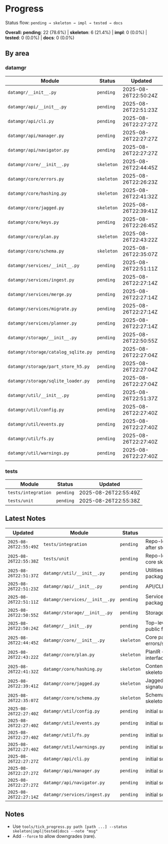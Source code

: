 # Progress

Status flow: `pending → skeleton → impl → tested → docs`

**Overall:** **pending**: 22 (78.6%) | **skeleton**: 6 (21.4%) | **impl**: 0 (0.0%) | **tested**: 0 (0.0%) | **docs**: 0 (0.0%)

## By area

### datamgr

| Module | Status | Updated |
|---|---|---|
| `datamgr/__init__.py` | `pending` | 2025-08-26T22:50:24Z |
| `datamgr/api/__init__.py` | `pending` | 2025-08-26T22:51:23Z |
| `datamgr/api/cli.py` | `pending` | 2025-08-26T22:27:27Z |
| `datamgr/api/manager.py` | `pending` | 2025-08-26T22:27:27Z |
| `datamgr/api/navigator.py` | `pending` | 2025-08-26T22:27:27Z |
| `datamgr/core/__init__.py` | `skeleton` | 2025-08-26T22:44:45Z |
| `datamgr/core/errors.py` | `skeleton` | 2025-08-26T22:26:23Z |
| `datamgr/core/hashing.py` | `skeleton` | 2025-08-26T22:41:32Z |
| `datamgr/core/jagged.py` | `skeleton` | 2025-08-26T22:39:41Z |
| `datamgr/core/keys.py` | `pending` | 2025-08-26T22:26:45Z |
| `datamgr/core/plan.py` | `skeleton` | 2025-08-26T22:43:22Z |
| `datamgr/core/schema.py` | `skeleton` | 2025-08-26T22:35:07Z |
| `datamgr/services/__init__.py` | `pending` | 2025-08-26T22:51:11Z |
| `datamgr/services/ingest.py` | `pending` | 2025-08-26T22:27:14Z |
| `datamgr/services/merge.py` | `pending` | 2025-08-26T22:27:14Z |
| `datamgr/services/migrate.py` | `pending` | 2025-08-26T22:27:14Z |
| `datamgr/services/planner.py` | `pending` | 2025-08-26T22:27:14Z |
| `datamgr/storage/__init__.py` | `pending` | 2025-08-26T22:50:55Z |
| `datamgr/storage/catalog_sqlite.py` | `pending` | 2025-08-26T22:27:04Z |
| `datamgr/storage/part_store_h5.py` | `pending` | 2025-08-26T22:27:04Z |
| `datamgr/storage/sqlite_loader.py` | `pending` | 2025-08-26T22:27:04Z |
| `datamgr/util/__init__.py` | `pending` | 2025-08-26T22:51:37Z |
| `datamgr/util/config.py` | `pending` | 2025-08-26T22:27:40Z |
| `datamgr/util/events.py` | `pending` | 2025-08-26T22:27:40Z |
| `datamgr/util/fs.py` | `pending` | 2025-08-26T22:27:40Z |
| `datamgr/util/warnings.py` | `pending` | 2025-08-26T22:27:40Z |

### tests

| Module | Status | Updated |
|---|---|---|
| `tests/integration` | `pending` | 2025-08-26T22:55:49Z |
| `tests/unit` | `pending` | 2025-08-26T22:55:38Z |

## Latest Notes

| Updated | Module | Status | Note |
|---|---|---|---|
| `2025-08-26T22:55:49Z` | `tests/integration` | `pending` | Repo-level integration tests; will add after storage/services skeletons |
| `2025-08-26T22:55:38Z` | `tests/unit` | `pending` | Repo-level unit tests; will add cases after core skeletons |
| `2025-08-26T22:51:37Z` | `datamgr/util/__init__.py` | `pending` | Utilities (fs/events/config/warnings) package stub |
| `2025-08-26T22:51:23Z` | `datamgr/api/__init__.py` | `pending` | API/CLI/Navigator package stub |
| `2025-08-26T22:51:11Z` | `datamgr/services/__init__.py` | `pending` | Services (ingest/merge/planner/migrate) package stub |
| `2025-08-26T22:50:55Z` | `datamgr/storage/__init__.py` | `pending` | Storage adapters package stub |
| `2025-08-26T22:50:24Z` | `datamgr/__init__.py` | `pending` | Top-level package stub; will re-export public facade later |
| `2025-08-26T22:44:45Z` | `datamgr/core/__init__.py` | `skeleton` | Core package re-exports for errors/schema/keys/jagged/hashing/plan |
| `2025-08-26T22:43:22Z` | `datamgr/core/plan.py` | `skeleton` | PlanIR + rewrite/prune/cost/order interfaces |
| `2025-08-26T22:41:32Z` | `datamgr/core/hashing.py` | `skeleton` | ContentHasher + PartStats + AAD builder skeleton |
| `2025-08-26T22:39:41Z` | `datamgr/core/jagged.py` | `skeleton` | JaggedNormalizer + padding plan/result signatures |
| `2025-08-26T22:35:07Z` | `datamgr/core/schema.py` | `skeleton` | SchemaModel + canonical dtype helpers skeleton |
| `2025-08-26T22:27:40Z` | `datamgr/util/config.py` | `pending` | initial scaffold |
| `2025-08-26T22:27:40Z` | `datamgr/util/events.py` | `pending` | initial scaffold |
| `2025-08-26T22:27:40Z` | `datamgr/util/fs.py` | `pending` | initial scaffold |
| `2025-08-26T22:27:40Z` | `datamgr/util/warnings.py` | `pending` | initial scaffold |
| `2025-08-26T22:27:27Z` | `datamgr/api/cli.py` | `pending` | initial scaffold |
| `2025-08-26T22:27:27Z` | `datamgr/api/manager.py` | `pending` | initial scaffold |
| `2025-08-26T22:27:27Z` | `datamgr/api/navigator.py` | `pending` | initial scaffold |
| `2025-08-26T22:27:14Z` | `datamgr/services/ingest.py` | `pending` | initial scaffold |

## Notes
- Use `tools/tick_progress.py path [path ...] --status skeleton|impl|tested|docs --note "msg"`
- Add `--force` to allow downgrades (rare).
